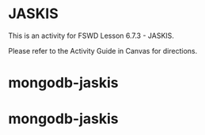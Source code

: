 # JASKIS

This is an activity for FSWD Lesson 6.7.3 - JASKIS.

Please refer to the Activity Guide in Canvas for directions.
# mongodb-jaskis
# mongodb-jaskis
